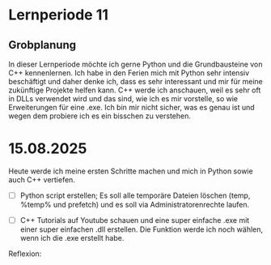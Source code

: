 # Lernperiode 11

## Grobplanung

In dieser Lernperiode möchte ich gerne Python und die Grundbausteine von C++ kennenlernen. 
Ich habe in den Ferien mich mit Python sehr intensiv beschäftigt und daher denke ich, dass es sehr interessant und mir für meine zukünftige Projekte helfen kann.
C++ werde ich anschauen, weil es sehr oft in DLLs verwendet wird und das sind, wie ich es mir vorstelle, so wie Erweiterungen für eine .exe. Ich bin mir nicht sicher, was es genau ist und wegen dem probiere ich es ein bisschen
zu verstehen.

# 15.08.2025

Heute werde ich meine ersten Schritte machen und mich in Python sowie auch C++ vertiefen.

- [ ] Python script erstellen; Es soll alle temporäre Dateien löschen (temp, %temp% und prefetch) und es soll via Administratorenrechte laufen.
- [ ] C++ Tutorials auf Youtube schauen und eine super einfache .exe mit einer super einfachen .dll erstellen. Die Funktion werde ich noch wählen, wenn ich die .exe erstellt habe.


 Reflexion:
